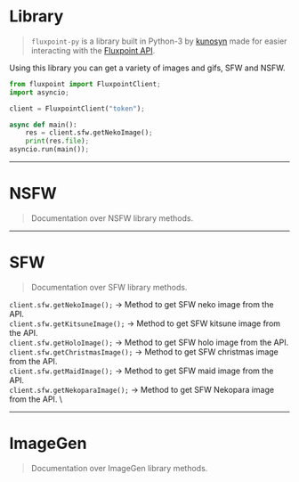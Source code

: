 # Library
> `fluxpoint-py` is a library built in Python-3 by [kunosyn](https://github.com/kunosyn) made for easier interacting with the [Fluxpoint API](https://bluedocs.page/fluxpoint-api/).

Using this library you can get a variety of images and gifs, SFW and NSFW.

```python
from fluxpoint import FluxpointClient;
import asyncio;

client = FluxpointClient("token");

async def main():
    res = client.sfw.getNekoImage();
    print(res.file);
asyncio.run(main());
```

---

# NSFW
> Documentation over NSFW library methods.

---

# SFW
> Documentation over SFW library methods.

`client.sfw.getNekoImage();`      ->     Method to get SFW neko image from the API. \
`client.sfw.getKitsuneImage();`   ->     Method to get SFW kitsune image from the API. \
`client.sfw.getHoloImage();`      ->     Method to get SFW holo image from the API. \
`client.sfw.getChristmasImage();` ->     Method to get SFW christmas image from the API. \
`client.sfw.getMaidImage();`      ->     Method to get SFW maid image from the API. \
`client.sfw.getNekoparaImage();`  ->     Method to get SFW Nekopara image from the API. \

---

# ImageGen
> Documentation over ImageGen library methods.
